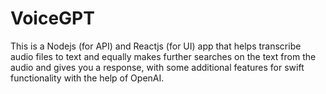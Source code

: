 # VoiceGPT
This is a Nodejs (for API) and Reactjs (for UI) app that helps transcribe audio files to text and equally makes further searches on the text from the audio and gives you a response, with some additional features for swift functionality with the help of OpenAI.
